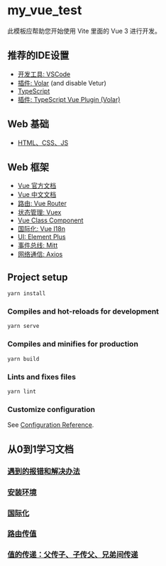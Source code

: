 # my_vue_test

此模板应帮助您开始使用 Vite 里面的 Vue 3 进行开发。

## 推荐的IDE设置

- [开发工具: VSCode](https://code.visualstudio.com/) 
- [插件: Volar](https://marketplace.visualstudio.com/items?itemName=Vue.volar) (and disable Vetur) 
- [TypeScript](https://www.typescriptlang.org/docs/)
- [插件: TypeScript Vue Plugin (Volar)](https://marketplace.visualstudio.com/items?itemName=Vue.vscode-typescript-vue-plugin)

## Web 基础
- [HTML、CSS、JS](https://developer.mozilla.org/zh-CN/docs/Web)

## Web 框架
- [Vue 官方文档](https://vuejs.org/guide/quick-start.html)
- [Vue 中文文档](https://v3.cn.vuejs.org/guide/installation.html)
- [路由: Vue Router](https://router.vuejs.org/guide/)
- [状态管理: Vuex](https://vuex.vuejs.org/zh/)
- [Vue Class Component](https://class-component.vuejs.org/)
- [国际化: Vue I18n](https://vue-i18n.intlify.dev/introduction)
- [UI: Element Plus](https://element-plus.gitee.io/zh-CN/guide/design.html)
- [事件总线: Mitt](https://github.com/developit/mitt)
- [网络通信: Axios](https://axios-http.com/zh/docs/intro)

## Project setup
```
yarn install
```

### Compiles and hot-reloads for development
```
yarn serve
```

### Compiles and minifies for production
```
yarn build
```

### Lints and fixes files
```
yarn lint
```

### Customize configuration
See [Configuration Reference](https://cli.vuejs.org/config/).

## 从0到1学习文档
### [遇到的报错和解决办法](./readme/%E9%81%87%E5%88%B0%E7%9A%84%E6%8A%A5%E9%94%99%E5%92%8C%E8%A7%A3%E5%86%B3%E5%8A%9E%E6%B3%95.md)
### [安装环境](./readme/%E5%AE%89%E8%A3%85%E7%8E%AF%E5%A2%83.md)
### [国际化](./readme/%E5%9B%BD%E9%99%85%E5%8C%96.md)
### [路由传值](./readme/%E8%B7%AF%E7%94%B1%E4%BC%A0%E5%80%BC.md)
### [值的传递：父传子、子传父、兄弟间传递](./readme/%E5%80%BC%E7%9A%84%E4%BC%A0%E9%80%92%EF%BC%9A%E7%88%B6%E4%BC%A0%E5%AD%90%E3%80%81%E5%AD%90%E4%BC%A0%E7%88%B6%E3%80%81%E5%85%84%E5%BC%9F%E9%97%B4%E4%BC%A0%E9%80%92.md)
